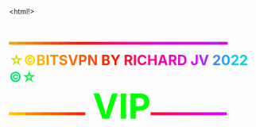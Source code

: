 <html!>
<h1 <font color="#ffd600"></font><font color="#ffc400"> </font><font color="#ffa000">━</font><font color="#ff8e00">━</font><font color="#ff7c00">━</font><font color="#ff6b00">━</font><font color="#ff5a00">━</font><font color="#ff4a00">━</font><font color="#ff3900">━</font><font color="#ff2800">━</font><font color="#ff1700">━</font><font color="#ff121d">━</font><font color="#ff0e3a">━</font><font color="#ff0958">━</font><font color="#ff0575">━</font><font color="#ff0092">━</font><font color="#f800a8">━</font><font color="#f000be">━</font><font color="#e900d3">━</font><font color="#e100e9">━</font><font color="#e100e9">━</font><font color="#e100e9">━</font><font color="#e100e9">━</font><font color="#e100e9">━</font><font color="#e100e9">━</font><font color="#da00ff">━</font><font color="#b621ff">━</font><font color="#e100e9">━</font><br></font><font color="#00e971"></font><font color="#00f442"> </font><font color="#00ff13"></font><font color="#ccde04">☆</font><font color="#ffd600">©</font><font color="#ffc400"></font><font color="#ffb200">B</font><font color="#ffa000">I</font><font color="#ff8e00">T</font><font color="#ff7c00">S</font><font color="#ff6b00">V</font><font color="#ff5a00">P</font><font color="#ff4a00">N</font><font color="#ff3900"> </font><font color="#ff2800">B</font><font color="#ff1700">Y</font><font color="#ff121d"> </font><font color="#ff0e3a">R</font><font color="#ff0958">I</font><font color="#ff0575">C</font><font color="#ff0092">H</font><font color="#f800a8">A</font><font color="#f000be">R</font><font color="#e900d3">D</font><font color="#e100e9"> </font><font color="#da00ff">J</font><font color="#b621ff">V</font><font color="#9142ff"> </font><font color="#6d64ff"> </font><font color="#4985ff">2</font><font color="#24a6ff">0</font><font color="#00c7ff">2</font><font color="#00d2d0">2</font><font color="#00dda1"> </font><font color="#00e971">©</font><font color="#00f442">☆</font><font color="#99e608"><br></font><font color="#ccde04"> </font><font color="#ffc400">━</font><font color="#ffb200">━</font><font color="#ff8e00">━</font><font color="#ff7c00">━</font><font color="#ff6b00">━</font><font color="#ff5a00">━</font><font color="#ff4a00">━</font><font color="#ff3900">━</font><font color="#ff2800">━</font><font color="lime"><big><big><big><big><big> VIP</big></big></big></big></big></font><font color="#ff121d"></font><font color="#ff0e3a">━</font><font color="#ff0958">━</font><font color="#ff0575">━</font><font color="#ff0092">━</font><font color="#f800a8">━</font><font color="#f000be">━</font><font color="#e900d3">━</font><font color="#e100e9">━</font><font color="#da00ff">━</font></html>